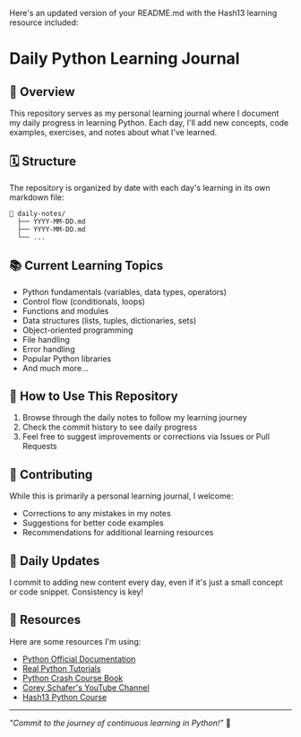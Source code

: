 Here's an updated version of your README.md with the Hash13 learning resource included:

# Daily Python Learning Journal

## 📌 Overview
This repository serves as my personal learning journal where I document my daily progress in learning Python. Each day, I'll add new concepts, code examples, exercises, and notes about what I've learned.

## 🗓️ Structure
The repository is organized by date with each day's learning in its own markdown file:
```
📂 daily-notes/
  ├── YYYY-MM-DD.md
  ├── YYYY-MM-DD.md
  └── ...
```

## 📚 Current Learning Topics
- Python fundamentals (variables, data types, operators)
- Control flow (conditionals, loops)
- Functions and modules
- Data structures (lists, tuples, dictionaries, sets)
- Object-oriented programming
- File handling
- Error handling
- Popular Python libraries
- And much more...

## 🚀 How to Use This Repository
1. Browse through the daily notes to follow my learning journey
2. Check the commit history to see daily progress
3. Feel free to suggest improvements or corrections via Issues or Pull Requests

## 🤝 Contributing
While this is primarily a personal learning journal, I welcome:
- Corrections to any mistakes in my notes
- Suggestions for better code examples
- Recommendations for additional learning resources

## 📅 Daily Updates
I commit to adding new content every day, even if it's just a small concept or code snippet. Consistency is key!

## 🔗 Resources
Here are some resources I'm using:
- [Python Official Documentation](https://docs.python.org/3/)
- [Real Python Tutorials](https://realpython.com)
- [Python Crash Course Book]()
- [Corey Schafer's YouTube Channel](https://www.youtube.com/user/schafer5)
- [Hash13 Python Course](https://learning.hash13.com/courses/2665270/lectures/57935374)

---

*"Commit to the journey of continuous learning in Python!"* 🐍

